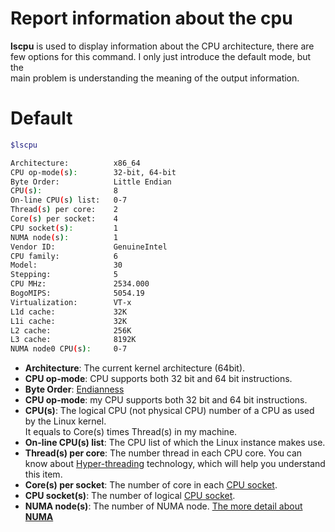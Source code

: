 # Report information about the cpu

**lscpu** is used to display information about the CPU architecture, there are  
few options for this command. I only just introduce the default mode, but the  
main problem is understanding the meaning of the output information.

# Default

```bash
$lscpu

Architecture:          x86_64
CPU op-mode(s):        32-bit, 64-bit
Byte Order:            Little Endian
CPU(s):                8
On-line CPU(s) list:   0-7
Thread(s) per core:    2
Core(s) per socket:    4
CPU socket(s):         1
NUMA node(s):          1
Vendor ID:             GenuineIntel
CPU family:            6
Model:                 30
Stepping:              5
CPU MHz:               2534.000
BogoMIPS:              5054.19
Virtualization:        VT-x
L1d cache:             32K
L1i cache:             32K
L2 cache:              256K
L3 cache:              8192K
NUMA node0 CPU(s):     0-7
```

- **Architecture**: The current kernel architecture (64bit).
- **CPU op-mode**: CPU supports both 32 bit and 64 bit instructions. 
- **Byte Order**: [Endianness]
- **CPU op-mode**: my CPU supports both 32 bit and 64 bit instructions.
- **CPU(s)**: The logical CPU (not physical CPU) number of a CPU as used by the Linux kernel.   
  It equals to Core(s) times Thread(s) in my machine.
- **On-line CPU(s) list**: The CPU list of which the Linux instance makes use.
- **Thread(s) per core**: The number thread in each CPU core. You can know about [Hyper-threading] technology, which will help you understand this item.
- **Core(s) per socket**: The number of core in each [CPU socket].
- **CPU socket(s)**: The number of logical [CPU socket].
- **NUMA node(s)**: The number of NUMA node. [The more detail about **NUMA**](https://en.wikipedia.org/wiki/Non-uniform_memory_access)

[Endianness]: https://en.wikipedia.org/wiki/Endianness
[Hyper-threading]: https://en.wikipedia.org/wiki/Hyper-threading 
[CPU socket]: https://en.wikipedia.org/wiki/CPU_socket
